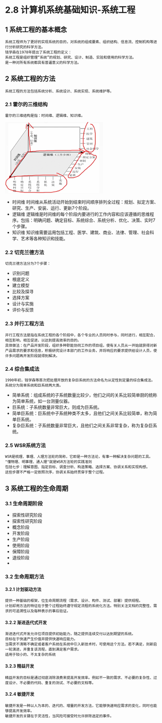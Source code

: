 # 2.8 计算机系统基础知识-系统工程

## 1 系统工程的基本概念
    系统工程师为了更好的实现系统的目的，对系统的组成要素、组织结构、信息流、控制机构等进行分析研究的科学方法。
    钱学森在1978年提出了系统工程的定义：
    系统工程是组织管理“系统”的规划、研究、设计、制造、实验和使用的科学方法。
    是一种对所有系统都具有普遍意义的科学方法。

## 2 系统工程的方法
    系统工程的方法包括系统分析、系统设计、系统实现、系统维护等。

### 2.1 霍尔的三维结构
    霍尔的三维结构是指：时间维、逻辑维、知识维。
![霍尔的三维结构](./source/image/2.8-01.png)
- 时间维
    时间维从系统活动开始到结束时间顺序排列全过程：规划、拟定方案、研究、生产、安装、运行、更新7个阶段。
- 逻辑维
    逻辑维是时间维的每个阶段内要进行的工作内容和应该遵循的思维程序。包括：明确问题、确定目标、系统综合、系统分析、优化、决策、实时7个步骤。
- 知识维
    知识维需要运用包括工程、医学、建筑、商业、法律、管理、社会科学、艺术等各种知识和技能。

### 2.2 切克兰德方法
    切克兰德方法分为7个步骤：
- 识别问题
- 根底定义
- 建立模型
- 比较及探寻
- 选择方案
- 设计与实施
- 评价与反馈

### 2.3 并行工程方法
    并行工程方法是指在系统工程的各个阶段中，各个专业的人员同时参与，同时进行，相互配合，相互影响，相互促进，以达到提高效率的目的。
    具体做法：在产品开发阶段，组织多种职能协同工作的项目组，使有关人员从一开始就获得对新产品需求的要求和信息，积极研究设计本部门的工作业务，并将响应的要求提供给设计人员，使许多问题再开发阶段就得到解决。

### 2.4 综合集成法
    1990年初，钱学森等首次把处理开放的复杂巨系统的方法命名为从定性到定量的综合集成法。系统分为简单系统和巨系统两大类。
- 简单系统：组成系统的子系统数量比较少，他们之间的关系比较简单厨的统称为简单系统，如一台测量仪器。
- 巨系统：子系统数量非常巨大，则成为巨系统。
- 简单巨系统：巨系统中子系统种类不太多，且他们之间关系比较简单，称为简单巨系统。
- 复杂巨系统：子系统数量非常巨大，且他们之间关系非常复杂，称为复杂巨系统。

### 2.5 WSR系统方法
    WSR是梳理、事理、人理方法轮的简称，它即是一种方法论，有事一种解决复杂问题的工具。
    "懂物理、明事理、通人理"就是WSR方法轮的实践准则
    包括七步：理解意图、指定目标、调查分析、构造策略、选择方案、协调关系和实现构想。
    这些步骤不严格一定依照次序，协调关系始终贯穿于整个过程。

## 3 系统工程的生命周期

### 3.1 生命周期阶段
- 探索性研究阶段
- 探索性研究阶段
- 概念阶段
- 开发阶段
- 生产阶段
- 使用阶段
- 保障阶段
- 退役阶段
- 
### 3.2 生命周期方法

#### 3.2.1 计划驱动方法
    提供一种基础的框架，位生命周期流程（需求、设计、构件、测试、部署）提供规程。
    计划却用方法的特征在于整个过程始终遵守规定流程的系统化方法。特别关注文档的完整性、需求的可追溯性以及每种表示的事后验证。

#### 3.2.2 渐进迭代式开发
    渐进迭代式开发允许位项目提供初始能力，随之提供连续交付以达到期望的系统。
    目标在于快速产生价值并提供快速响应能力。
    当需求不清晰不确定或者客户系统在系统中引入新技术时，可使用这个方法。若不满足，则新启一轮演进，并重复该流程，直到满足客户需求。
    适用于较小的、不太复杂的系统
    
#### 3.2.3 精益开发
    精益开发的目标是通过彻底消除浪费来提高开发效率。例如不一致的需求、不必要的复杂性、过度设计、不必要的代码、重复的测试、不必要的文档等。

#### 3.2.4 敏捷开发
    敏捷开发是一种以人为本的、迭代的、增量的开发方法，它能够快速响应需求的变化，同时也能够提高开发效率。
    敏捷开发的关键在于灵活性，当风险可接受时允许排除选定的事件。